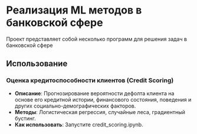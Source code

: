 # Реализация ML методов в банковской сфере

Проект представляет собой несколько программ для решения задач в банковской сфере

## Использование

### Оценка кредитоспособности клиентов (Credit Scoring)
- **Описание**: Прогнозирование вероятности дефолта клиента на основе его кредитной истории, финансового состояния, поведения и других социально-демографических факторов.
- **Методы**: Логистическая регрессия, случайные леса, градиентный бустинг.
- **Как использовать**: Запустите credit_scoring.ipynb.


